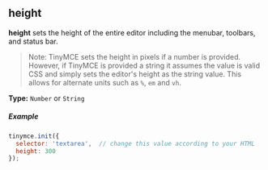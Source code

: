 ## height

**height** sets the height of the entire editor including the menubar, toolbars, and status bar.

> Note: TinyMCE sets the height in pixels if a number is provided. However, if TinyMCE is provided a string it assumes the value is valid CSS and simply sets the editor's height as the string value. This allows for alternate units such as `%`, `em` and `vh`.

**Type:** `Number` or `String`

##### Example

```js
tinymce.init({
  selector: 'textarea',  // change this value according to your HTML
  height: 300
});
```
